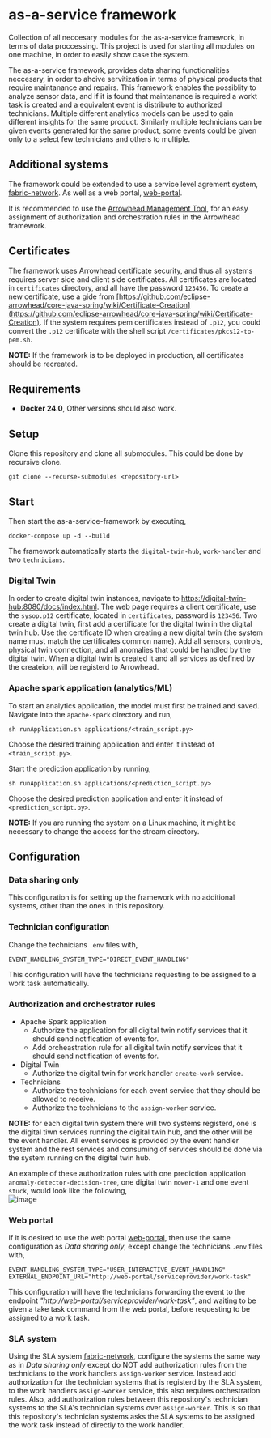 # as-a-service framework
Collection of all neccesary modules for the as-a-service framework, in terms of data proccessing. This project is used for starting all modules on one machine, in order to easily show case the system.

The as-a-service framework, provides data sharing functionalities neccesary, in order to ahcive servitization in terms of physical products that require maintanance and repairs. This framework enables the possiblity to analyze sensor data, and if it is found that maintanance is required a workt task is created and a equivalent event is distribute to authorized technicians. Multiple different analytics models can be used to gain different insights for the same product. Similarly multiple technicians can be given events generated for the same product, some events could be given only to a select few technicians and others to multiple.

## Additional systems

The framework could be extended to use a service level agrement system, [fabric-network](https://github.com/nalle631/fabric-network). As well as a web portal, [web-portal](https://github.com/MrDweller/as-a-service-framework-web-portal).

It is recommended to use the [Arrowhead Management Tool](https://www.aitia.ai/products/arrowhead-tools/), for an easy assignment of authorization and orchestration rules in the Arrowhead framework.

## Certificates
The framework uses Arrowhead certificate security, and thus all systems requires server side and client side certificates. All certificates are located in `certificates` directory, and all have the password `123456`. To create a new certificate, use a gide from [https://github.com/eclipse-arrowhead/core-java-spring/wiki/Certificate-Creation](https://github.com/eclipse-arrowhead/core-java-spring/wiki/Certificate-Creation). If the system requires pem certificates instead of `.p12`, you could convert the `.p12` certificate with the shell script `/certificates/pkcs12-to-pem.sh`.

**NOTE:** If the framework is to be deployed in production, all certificates should be recreated.

## Requirements

* **Docker 24.0**, Other versions should also work.

## Setup
Clone this repository and clone all submodules. This could be done by recursive clone. 

```
git clone --recurse-submodules <repository-url>
```

## Start
Then start the as-a-service-framework by executing,
``` 
docker-compose up -d --build
```

The framework automatically starts the `digital-twin-hub`, `work-handler` and two `technicians`. 

### Digital Twin
 
In order to create digital twin instances, navigate to [https://digital-twin-hub:8080/docs/index.html](https://digital-twin-hub:8080/docs/index.html). The web page requires a client certificate, use the `sysop.p12` certificate, located in `certificates`, password is `123456`. Two create a digital twin, first add a certificate for the digital twin in the digital twin hub. Use the certificate ID when creating a new digital twin (the system name must match the certificates common name). Add all sensors, controls, physical twin connection, and all anomalies that could be handled by the digital twin. When a digital twin is created it and all services as defined by the createion, will be registerd to Arrowhead.

### Apache spark application (analytics/ML)
To start an analytics application, the model must first be trained and saved.
Navigate into the `apache-spark` directory and run, 

```
sh runApplication.sh applications/<train_script.py>
```

Choose the desired training application and enter it instead of `<train_script.py>`.

Start the prediction application by running, 

```
sh runApplication.sh applications/<prediction_script.py>
```
Choose the desired prediction application and enter it instead of `<prediction_script.py>`.

**NOTE:** If you are running the system on a Linux machine, it might be necessary to change the access for the stream directory. 

## Configuration

### Data sharing only
This configuration is for setting up the framework with no additional systems, other than the ones in this repository.  

### Technician configuration
Change the technicians `.env` files with,

```
EVENT_HANDLING_SYSTEM_TYPE="DIRECT_EVENT_HANDLING"
```

This configuration will have the technicians requesting to be assigned to a work task automatically.  

### Authorization and orchestrator rules
* Apache Spark application
  * Authorize the application for all digital twin notify services that it should send notification of events for.
  * Add orcheastration rule for all digital twin notify services that it should send notification of events for.
* Digital Twin
  * Authorize the digital twin for work handler `create-work` service.
* Technicians
  * Authorize the technicians for each event service that they should be allowed to receive.
  * Authorize the technicians to the `assign-worker` service.

**NOTE:** for each digital twin system there will two systems registerd, one is the digital tiwn services running the digital twin hub, and the other will be the event handler. All event services is provided py the event handler system and the rest services and consuming of services should be done via the system running on the digital twin hub.

An example of these authorization rules with one prediction application `anomaly-detector-decision-tree`, one digital twin `mower-1` and one event `stuck`, would look like the following,  
![image](https://github.com/MrDweller/as-a-service-framework/assets/61691900/43ba7f1f-a8f4-4185-888d-bcc871fee19e)

### Web portal
If it is desired to use the web portal [web-portal](https://github.com/MrDweller/as-a-service-framework-web-portal), then use the same configuration as *Data sharing only*, except change the technicians `.env` files with,

```
EVENT_HANDLING_SYSTEM_TYPE="USER_INTERACTIVE_EVENT_HANDLING"
EXTERNAL_ENDPOINT_URL="http://web-portal/serviceprovider/work-task"
```

This configuration will have the technicians forwarding the event to the endpoint *"http://web-portal/serviceprovider/work-task"*, and waiting to be given a take task command from the web portal, before requesting to be assigned to a work task.  


### SLA system
Using the SLA system [fabric-network](https://github.com/nalle631/fabric-network), configure the systems the same way as in *Data sharing only* except do NOT add authorization rules from the technicians to the work handlers `assign-worker` service. Instead add authorization for the technician systems that is registerd by the SLA system, to the work handlers `assign-worker` service, this also requires orchestration rules. Also, add authorization rules between this repository's technician systems to the SLA's technician systems over `assign-worker`. This is so that this repository's technician systems asks the SLA systems to be assigned the work task instead of directly to the work handler. 


